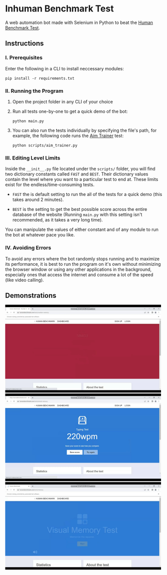 # Inhuman Benchmark Test

A web automation bot made with Selenium in Python to beat the [Human Benchmark Test](https://humanbenchmark.com/).

## Instructions

### I. Prerequisites

Enter the following in a CLI to install neccessary modules:

    pip install -r requirements.txt

### II. Running the Program

1.  Open the project folder in any CLI of your choice

2.  Run all tests one-by-one to get a quick demo of the bot:

        python main.py

3.  You can also run the tests individually by specifying the file's path, for example, the following code runs the [Aim Trainer](https://humanbenchmark.com/tests/aim) test:

        python scripts/aim_trainer.py

### III. Editing Level Limits

Inside the `__init__.py` file located under the `scripts/` folder, you will find two dictionary constants called `FAST` and `BEST`. Their dictionary values contain the level where you want to a particular test to end at. These limits exist for the endless/time-consuming tests.

- `FAST` the is default setting to run the all of the tests for a quick demo (this takes around 2 minutes).

- `BEST` is the setting to get the best possible score across the entire database of the website (Running `main.py` with this setting isn't recommended, as it takes a very long time).

You can manipulate the values of either constant and of any module to run the bot at whatever pace you like.

### IV. Avoiding Errors

To avoid any errors where the bot randomly stops running and to maximize its performance, it is best to run the program on it's own without minimizing the browser window or using any other applications in the background, especially ones that access the internet and consume a lot of the speed (like video calling).

## Demonstrations

<img src="gifs/reaction-time.gif" width="500" />

<img src="gifs/verbal-memory.gif" width="500" />

<img src="gifs/visual-memory.gif" width="500" />
